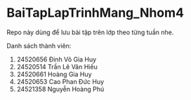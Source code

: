 # BaiTapLapTrinhMang_Nhom4
Repo này dùng để lưu bài tập trên lớp theo từng tuần nhe.

Danh sách thành viên:
1.	24520656	Đinh Võ Gia Huy
2.	24520514	Trần Lê Văn Hiếu
3.	24520661	Hoàng Gia Huy
4.	24520653	Cao Phan Đức Huy
5.	24521358	Nguyễn Hoàng Phú
